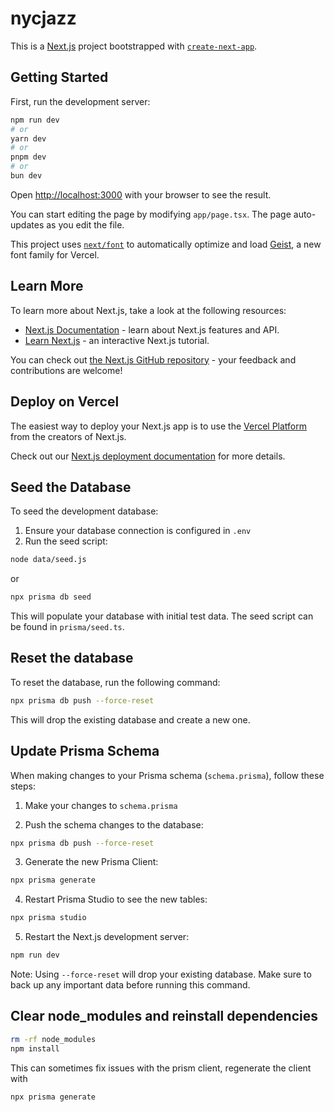 # nycjazz

This is a [Next.js](https://nextjs.org) project bootstrapped with [`create-next-app`](https://nextjs.org/docs/app/api-reference/cli/create-next-app).

## Getting Started

First, run the development server:

```bash
npm run dev
# or
yarn dev
# or
pnpm dev
# or
bun dev
```

Open [http://localhost:3000](http://localhost:3000) with your browser to see the result.

You can start editing the page by modifying `app/page.tsx`. The page auto-updates as you edit the file.

This project uses [`next/font`](https://nextjs.org/docs/app/building-your-application/optimizing/fonts) to automatically optimize and load [Geist](https://vercel.com/font), a new font family for Vercel.

## Learn More

To learn more about Next.js, take a look at the following resources:

- [Next.js Documentation](https://nextjs.org/docs) - learn about Next.js features and API.
- [Learn Next.js](https://nextjs.org/learn) - an interactive Next.js tutorial.

You can check out [the Next.js GitHub repository](https://github.com/vercel/next.js) - your feedback and contributions are welcome!

## Deploy on Vercel

The easiest way to deploy your Next.js app is to use the [Vercel Platform](https://vercel.com/new?utm_medium=default-template&filter=next.js&utm_source=create-next-app&utm_campaign=create-next-app-readme) from the creators of Next.js.

Check out our [Next.js deployment documentation](https://nextjs.org/docs/app/building-your-application/deploying) for more details.

## Seed the Database

To seed the development database:

1. Ensure your database connection is configured in `.env`
2. Run the seed script:
```bash
node data/seed.js
```
or
```bash
npx prisma db seed
```

This will populate your database with initial test data. The seed script can be found in `prisma/seed.ts`.

## Reset the database

To reset the database, run the following command:

```bash 
npx prisma db push --force-reset
```

This will drop the existing database and create a new one.

## Update Prisma Schema

When making changes to your Prisma schema (`schema.prisma`), follow these steps:

1. Make your changes to `schema.prisma`

2. Push the schema changes to the database:
```bash
npx prisma db push --force-reset
```

3. Generate the new Prisma Client:
```bash
npx prisma generate
```

4. Restart Prisma Studio to see the new tables:
```bash
npx prisma studio
```

5. Restart the Next.js development server:
```bash
npm run dev
```

Note: Using `--force-reset` will drop your existing database. Make sure to back up any important data before running this command.

## Clear node_modules and reinstall dependencies

```bash
rm -rf node_modules
npm install
```

This can sometimes fix issues with the prism client, regenerate the client with

```bash
npx prisma generate
```

